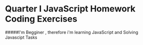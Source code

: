 # Quarter I JavaScript Homework Coding Exercises

#####I'm Begginer , therefore i'm learning JavaScript and Solving Javascipt Tasks

